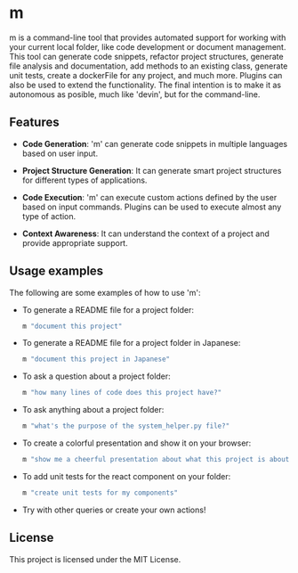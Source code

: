 # m

m is a command-line tool that provides automated support for working with your current local folder, like code development or document management. This tool can generate code snippets, refactor project structures, generate file analysis and documentation, add methods to an existing class, generate unit tests, create a dockerFile for any project, and much more. Plugins can also be used to extend the functionality. The final intention is to make it as autonomous as posible, much like 'devin', but for the command-line.

## Features

- **Code Generation**: 'm' can generate code snippets in multiple languages based on user input.

- **Project Structure Generation**: It can generate smart project structures for different types of applications.

- **Code Execution**: 'm' can execute custom actions defined by the user based on input commands. Plugins can be used to execute almost any type of action.

- **Context Awareness**: It can understand the context of a project and provide appropriate support.

## Usage examples

The following are some examples of how to use 'm':

- To generate a README file for a project folder:
  ```bash
  m "document this project"
  ```

- To generate a README file for a project folder in Japanese:
  ```bash
  m "document this project in Japanese"
  ```

- To ask a question about a project folder:
  ```bash
  m "how many lines of code does this project have?"
  ```

- To ask anything about a project folder:
  ```bash
  m "what's the purpose of the system_helper.py file?"
  ```

- To create a colorful presentation and show it on your browser:
  ```bash
  m "show me a cheerful presentation about what this project is about within 7 slides"
  ```

- To add unit tests for the react component on your folder:
  ```bash
  m "create unit tests for my components"
  ```

- Try with other queries or create your own actions!

## License

This project is licensed under the MIT License.